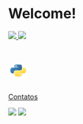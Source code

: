 # Welcome!


<div align="center" style='display:flex'>
            <a href="https://github.com/thimowthy">
            <img height="150em" src="https://github-readme-stats.vercel.app/api?username=thimowthy&show_icons=true&theme=dark&include_all_commits=true&count_private=true"/>
            <img height="150em" src="https://github-readme-stats.vercel.app/api/top-langs/?username=thimowthy&layout=compact&langs_count=7&theme=dark&count_private=true"/>
          </div>

  ##
           
 <div style="display: inline_block"><br>
  <img align="center" alt="-Python" height="30" width="40" src="https://raw.githubusercontent.com/devicons/devicon/master/icons/python/python-original.svg"> 
</div>
  
  ##
  
 
  <div> 
              <p> Contatos </p>

  <a href = "mailto:dannilo.souz@gmail.com"><img src="https://img.shields.io/badge/-Gmail-%23333?style=for-the-badge&logo=gmail&logoColor=white" target="_blank"></a>
  <a href="https://www.linkedin.com/in/dannilo-costa-821476263/" target="_blank"><img src="https://img.shields.io/badge/-LinkedIn-%230077B5?style=for-the-badge&logo=linkedin&logoColor=white" target="_blank"></a>
  
    
  
